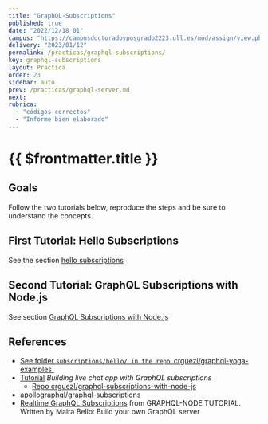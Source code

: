 ```yaml
---
title: "GraphQL-Subscriptions"
published: true
date: "2022/12/18 01"
campus: "https://campusdoctoradoyposgrado2223.ull.es/mod/assign/view.php?id=35670"
delivery: "2023/01/12"
permalink: /practicas/graphql-subscriptions/
key: graphql-subscriptions
layout: Practica
order: 23 
sidebar: auto
prev: /practicas/graphql-server.md
next: 
rubrica:
  - "códigos correctos"
  - "Informe bien elaborado"
---
```


# {{ $frontmatter.title }}

## Goals

Follow the two tutorials below, reproduce the steps and be sure to understand the concepts.

## First Tutorial: Hello Subscriptions

See the section [hello subscriptions](/temas/web/graphql/hello-subscriptions) 


## Second  Tutorial: GraphQL Subscriptions with Node.js

See section [GraphQL Subscriptions with Node.js](/temas/web/graphql/graphql-subscriptions-with-nodejs)


## References

* [See folder `subscriptions/hello/ in the repo `crguezl/graphql-yoga-examples`](https://github.com/crguezl/graphql-yoga-examples/blob/main/subscriptions/hello/index.js)
* [Tutorial](https://pusher.com/tutorials/chat-graphql-subscriptions/) *Building live chat app with GraphQL subscriptions*
  * [Repo crguezl/graphql-subscriptions-with-node-js](https://github.com/crguezl/graphql-subscriptions-with-node-js)
* [apollographql/graphql-subscriptions](https://github.com/apollographql/graphql-subscriptions)
* [Realtime GraphQL Subscriptions](https://www.howtographql.com/graphql-js/7-subscriptions/) from GRAPHQL-NODE TUTORIAL. Written by Maira Bello: Build your own GraphQL server

<youtube  id="bn8qsi8jVew"></youtube>